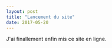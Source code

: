 ```yaml
---
layout: post
title: "Lancement du site"
date: 2017-05-20
---
```


J'ai finallement enfin mis ce site en ligne.
